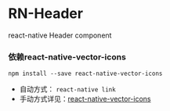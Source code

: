 # RN-Header
react-native Header component

### 依赖react-native-vector-icons
`npm install --save react-native-vector-icons`
- 自动方式：
`react-native link`
- 手动方式详见：[react-native-vector-icons](https://github.com/oblador/react-native-vector-icons)
